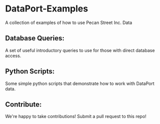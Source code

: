 # DataPort-Examples
A collection of examples of how to use Pecan Street Inc. Data

## Database Queries:
A set of useful introductory queries to use for those with direct database access.

## Python Scripts:
Some simple python scripts that demonstrate how to work with DataPort data.

## Contribute:
We're happy to take contributions! Submit a pull request to this repo!
